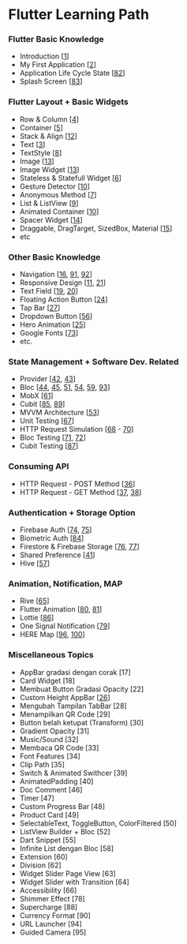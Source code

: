 # Flutter Learning Path

### Flutter Basic Knowledge

- Introduction [[1](https://youtu.be/sEbL9bXKI1g)]
- My First Application [[2](https://youtu.be/DzzFF-0U2Lw)]
- Application Life Cycle State [[82](https://youtu.be/igb61eKTb7I)]
- Splash Screen [[83](https://youtu.be/eYzsZLMyrac)]

### Flutter Layout + Basic Widgets 

- Row & Column [[4](https://youtu.be/QBvjj5PuzLQ)]
- Container [[5](https://youtu.be/inlgWTc0Pb4)]
- Stack & Align [[12](https://youtu.be/fJNNZhK1wOw)]
- Text [[3](https://youtu.be/bWtYqzaRw1U)]
- TextStyle [[8](https://youtu.be/qjcjrNqxcQc)]
- Image [[13](https://youtu.be/FMOXXLWEGss)]
- Image Widget [[13](https://youtu.be/FMOXXLWEGss)]
- Stateless & Statefull Widget [[6](https://youtu.be/dNlWzMI6CgY)]
- Gesture Detector [[10](https://youtu.be/CV-l0CMiX0I?t=466)]
- Anonymous Method [[7](https://youtu.be/t-0zsoS9Hus)]
- List & ListView [[9](https://youtu.be/QSpSKTcR44s)]
- Animated Container [[10](https://youtu.be/CV-l0CMiX0I)]
- Spacer Widget [[14](https://youtu.be/7u7JUS49R3o)]
- Draggable, DragTarget, SizedBox, Material [[15](https://youtu.be/sZbbKdK7U30)]
- etc

### Other Basic Knowledge

- Navigation [[16](https://youtu.be/CCNnUesNJi4), [91](https://youtu.be/YthRQZvwVao), [92](https://youtu.be/iOYjYUAGWPQ)]
- Responsive Design [[11](https://youtu.be/Fnrn-6Zq-Kc), [21](https://youtu.be/GPbUblY_mfc)]
- Text Field [[19](https://youtu.be/aHT7v_4UBtA), [20](https://youtu.be/O7yaoGRNY2E)]
- Floating Action Button [[24](https://youtu.be/HWb6v8VcNnQ)]
- Tap Bar [[27](https://youtu.be/BF_NXbdZQ3w)]
- Dropdown Button [[56](https://youtu.be/kyu4711PvUw)]
- Hero Animation [[25](https://youtu.be/bYkJxFPaVZk)]
- Google Fonts [[73](https://youtu.be/HgSptswmZiU)]
- etc. 

### State Management + Software Dev. Related

- Provider [[42](https://youtu.be/NNKKpECZUnw), [43](https://youtu.be/nlvD964GqWI)]
- Bloc [[44](https://youtu.be/H5pI3_To5Ss), [45](https://youtu.be/PyJmvb34Mq0), [51](https://youtu.be/0S_8PtZeE80), [54](https://youtu.be/Owyvs-QTDks), [59](https://youtu.be/5sNTyNT9u1g), [93](https://youtu.be/4Y6933s4q2s)]
- MobX [[61](https://youtu.be/NfcwHRRjfPA)]
- Cubit [[85](https://youtu.be/MmaDCKrwagk), [89](https://youtu.be/2HX8rMXscAQ)]
- MVVM Architecture [[53](https://youtu.be/5ZwNx9GG3pc)]
- Unit Testing [[67](https://youtu.be/Qru1yr5JdIM)]
- HTTP Request Simulation [[68](https://youtu.be/bvG8OZ287pw) - [70](https://youtu.be/RCbxU5fEKYw)]
- Bloc Testing [[71](https://www.youtube.com/watch?v=u9Xz4HmbVkc), [72](https://www.youtube.com/watch?v=qnF1h8xxhVo)]
- Cubit Testing [[87](https://www.youtube.com/watch?v=OmwGkZJXgXo)]

### Consuming API

- HTTP Request - POST Method [[36](https://www.youtube.com/watch?v=WJxad_6IRUc
)]
- HTTP Request - GET Method [[37](https://www.youtube.com/watch?v=wZMCS2W82UI), [38](https://www.youtube.com/watch?v=x5wU6ZOFLpE)]

### Authentication + Storage Option

- Firebase Auth [[74](https://www.youtube.com/watch?v=N4JpBZXSGLk), [75](https://www.youtube.com/watch?v=chFOXumjAyY)]
- Biometric Auth [[84](https://youtu.be/fT1qxaQZXRs)]
- Firestore & Firebase Storage [[76](https://www.youtube.com/watch?v=Jesy4b9w9yo), [77](https://www.youtube.com/watch?v=CPUlE8Mx-Bo)]
- Shared Preference [[41](https://www.youtube.com/watch?v=U9Mg-Ce1yv0)]
- Hive [[57](https://www.youtube.com/watch?v=4nXD2m5LeXw)]

### Animation, Notification, MAP

- Rive [[65](https://www.youtube.com/watch?v=3fV_andte1M)]
- Flutter Animation [[80](https://www.youtube.com/watch?v=HozdNAjvoOg), [81](https://www.youtube.com/watch?v=ertZu6B0bt4)]
- Lottie [[86](https://www.youtube.com/watch?v=yjk9t3jx8iw)]
- One Signal Notification [[79](https://www.youtube.com/watch?v=Uh9i5jmvyN8)]
- HERE Map [[96](https://www.youtube.com/watch?v=tvO1zpxu4jg), [100](https://www.youtube.com/watch?v=lBAqahINdLU)]

### Miscellaneous Topics

- AppBar gradasi dengan corak [17]
- Card Widget [18]
- Membuat Button Gradasi Opacity [22]
- Custom Height AppBar [[26](https://youtu.be/mqny9q3gyPw)]
- Mengubah Tampilan TabBar [28]
- Menampilkan QR Code [29]
- Button belah ketupat (Transform) [30]
- Gradient Opacity [31]
- Music/Sound [32]
- Membaca QR Code [33]
- Font Features [34]
- Clip Path [35]
- Switch & Animated Swithcer [39]
- AnimatedPadding [40]
- Doc Comment [46]
- Timer [47]
- Custom Progress Bar [48]
- Product Card [49]
- SelectableText, ToggleButton, ColorFiltered [50]
- ListView Builder + Bloc [52]
- Dart Snippet [55]
- Infinite List dengan Bloc [58]
- Extension [60]
- Division [62]
- Widget Slider Page View [63]
- Widget Slider with Transition [64]
- Accessibility [66]
- Shimmer Effect [78]
- Supercharge [88]
- Currency Format [90]
- URL Launcher [94]
- Guided Camera [95]